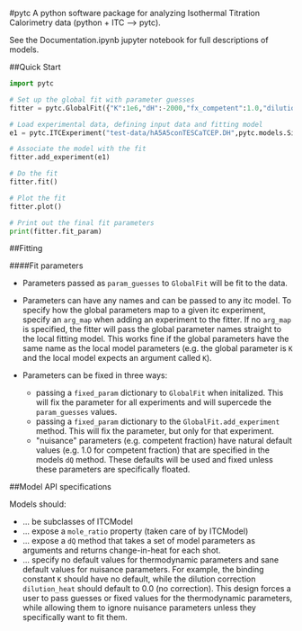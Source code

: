 #pytc
A python software package for analyzing Isothermal Titration Calorimetry data
(python + ITC --> pytc).  

See the Documentation.ipynb jupyter notebook for full descriptions of models.

##Quick Start
```Python
import pytc

# Set up the global fit with parameter guesses
fitter = pytc.GlobalFit({"K":1e6,"dH":-2000,"fx_competent":1.0,"dilution_heat":0.0})

# Load experimental data, defining input data and fitting model
e1 = pytc.ITCExperiment("test-data/hA5A5conTESCaTCEP.DH",pytc.models.SingleSite)

# Associate the model with the fit
fitter.add_experiment(e1)

# Do the fit
fitter.fit()

# Plot the fit
fitter.plot()

# Print out the final fit parameters
print(fitter.fit_param)
```

##Fitting

####Fit parameters

* Parameters passed as `param_guesses` to `GlobalFit` will be fit to the data.

* Parameters can have any names and can be passed to any itc model.  To specify
  how the global parameters map to a given itc experiment, specify an `arg_map`
  when adding an experiment to the fitter. If no `arg_map` is specified, the 
  fitter will pass the global parameter names straight to the local fitting
  model.  This works fine if the global parameters have the same name as the
  local model parameters (e.g. the global parameter is `K` and the local model
  expects an argument called `K`).

* Parameters can be fixed in three ways:
  + passing a `fixed_param` dictionary to `GlobalFit` when initalized.  This will 
    fix the parameter for all experiments and will supercede the `param_guesses`
    values.
  + passing a `fixed_param` dictionary to the `GlobalFit.add_experiment` method. 
    This will fix the parameter, but only for that experiment.
  + "nuisance" parameters (e.g. competent fraction) have natural default
    values (e.g. 1.0 for competent fraction) that are specified in the models
    `dQ` method.  These defaults will be used and fixed unless these parameters 
    are specifically floated.

##Model API specifications

Models should:
* ... be subclasses of ITCModel
* ... expose a `mole_ratio` property (taken care of by ITCModel)
* ... expose a `dQ` method that takes a set of model parameters as arguments
  and returns change-in-heat for each shot.  
* ... specify no default values for thermodynamic parameters and sane default
  values for nuisance parameters.  For example, the binding constant `K` should
  have no default, while the dilution correction `dilution_heat` should default
  to 0.0 (no correction).  This design forces a user to pass guesses or fixed
  values for the thermodynamic parameters, while allowing them to ignore
  nuisance parameters unless they specifically want to fit them.
